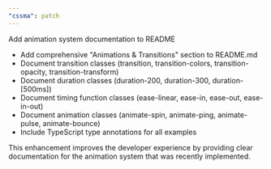 ```yaml
---
"cssma": patch
---
```


Add animation system documentation to README

- Add comprehensive "Animations & Transitions" section to README.md
- Document transition classes (transition, transition-colors, transition-opacity, transition-transform)
- Document duration classes (duration-200, duration-300, duration-[500ms])
- Document timing function classes (ease-linear, ease-in, ease-out, ease-in-out)
- Document animation classes (animate-spin, animate-ping, animate-pulse, animate-bounce)
- Include TypeScript type annotations for all examples

This enhancement improves the developer experience by providing clear documentation for the animation system that was recently implemented. 